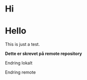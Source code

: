 # Hi

# Hello

This is just a test.

**Dette er skrevet på remote repository**

Endring lokalt

Endring remote

